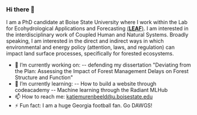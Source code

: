 ### Hi there 👋


I am a PhD candidate at Boise State University where I work within the Lab for Ecohydrological Applications and Forecasting [(**LEAF**)](https://www.boisestate.edu/leaf/). I am interested in the interdisciplinary work of Coupled Human and Natural Systems. Broadly speaking, I am interested in the direct and indirect ways in which environmental and energy policy (attention, laws, and regulation) can impact land surface processes, specifically for forested ecosystems.  

- 🔭 I’m currently working on: 
-- defending my dissertation "Deviating from the Plan: Assessing the Impact of Forest Management Delays on Forest Structure and Function" 
- 🌱 I’m currently learning:
-- How to build a website through codeacademy
-- Machine learning through the Radiant MLHub 
- 📫 How to reach me: katiemurenbeeld@u.boisestate.edu
- ⚡ Fun fact: I am a huge Georgia football fan. Go DAWGS! 

